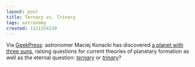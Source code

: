 ```yaml
---
layout: post
title: Ternary vs. Trinary
tags: astronomy
created: 1121354139
---
```

Via [GeekPress](http://www.geekpress.com/2005_07_14_daily.html#112129453675212552):   astronomer Maciej Konacki has discovered [a planet with three suns](http://www.nature.com/news/2005/050711/full/050711-6.html), raising questions for current theories of planetary formation as well as the eternal question:  [_ternary_](http://www.answers.com/ternary) or [_trinary_](http://www.answers.com/trinary)?

